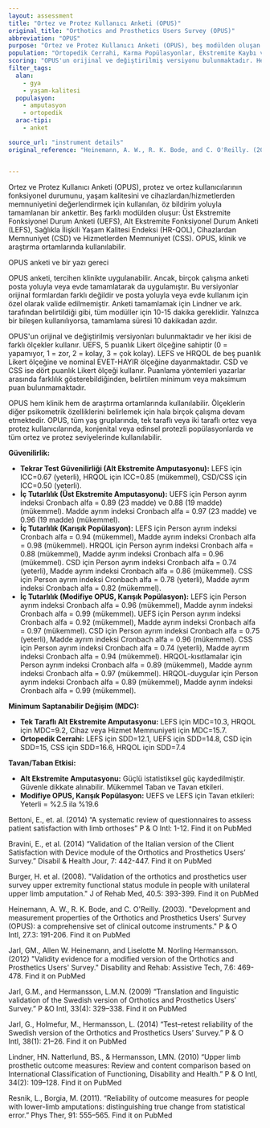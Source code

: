 ```yaml
---
layout: assessment
title: "Ortez ve Protez Kullanıcı Anketi (OPUS)"
original_title: "Orthotics and Prosthetics Users Survey (OPUS)"
abbreviation: "OPUS"
purpose: "Ortez ve Protez Kullanıcı Anketi (OPUS), beş modülden oluşan bir öz bildirim anketidir. Kalite değerlendirmesi, aktivitelerdeki iyileşmenin farkında olunması, hastanın fonksiyonel durumundaki ve yaşam kalitesindeki değişikliklerin değerlendirilmesi ve cihazlardan ve hizmetlerden memnuniyetin değerlendirilmesi için protez ve ortez programlarında kullanılabilir."
population: "Ortopedik Cerrahi, Karma Popülasyonlar, Ekstremite Kaybı ve Amputasyon"
scoring: "OPUS'un orijinal ve değiştirilmiş versiyonu bulunmaktadır. Her iki versiyon da toplam beş anketten oluşmaktadır: 1) Üst Ekstremite Fonksiyonel Durum Anketi (UEFS), 2) Alt Ekstremite Fonksiyonel Durum Anketi (LEFS), 3) OPUS-Sağlıkla İlişkili Yaşam Kalitesi Endeksi (HR-QOL), 4) OPUS-Cihazlardan Memnuniyet (CSD), 5) OPUS-Hizmetlerden Memnuniyet (CSS). Orijinal OPUS'ta toplam 87 madde, değiştirilmiş OPUS'ta ise toplam 88 madde bulunmaktadır. Farklı yazarlar OPUS için farklı puanlama yöntemleri kullanmışlardır, bu nedenle rapor edilen minimum veya maksimum puan bulunmamaktadır."
filter_tags:
  alan:
    - gya
    - yaşam-kalitesi
  populasyon:
    - amputasyon
    - ortopedik
  arac-tipi:
    - anket

source_url: "instrument details"
original_reference: "Heinemann, A. W., R. K. Bode, and C. O'Reilly. (2003). \"Development and measurement properties of the Orthotics and Prosthetics Users' Survey (OPUS): a comprehensive set of clinical outcome instruments.\" P & O Intl, 27.3: 191-206."


---
```



Ortez ve Protez Kullanıcı Anketi (OPUS), protez ve ortez kullanıcılarının fonksiyonel durumunu, yaşam kalitesini ve cihazlardan/hizmetlerden memnuniyetini değerlendirmek için kullanılan, öz bildirim yoluyla tamamlanan bir ankettir. Beş farklı modülden oluşur: Üst Ekstremite Fonksiyonel Durum Anketi (UEFS), Alt Ekstremite Fonksiyonel Durum Anketi (LEFS), Sağlıkla İlişkili Yaşam Kalitesi Endeksi (HR-QOL), Cihazlardan Memnuniyet (CSD) ve Hizmetlerden Memnuniyet (CSS). OPUS, klinik ve araştırma ortamlarında kullanılabilir.


OPUS anketi ve bir yazı gereci


OPUS anketi, tercihen klinikte uygulanabilir. Ancak, birçok çalışma anketi posta yoluyla veya evde tamamlatarak da uygulamıştır. Bu versiyonlar orijinal formlardan farklı değildir ve posta yoluyla veya evde kullanım için özel olarak valide edilmemiştir. Anketi tamamlamak için Lindner ve ark. tarafından belirtildiği gibi, tüm modüller için 10-15 dakika gereklidir. Yalnızca bir bileşen kullanılıyorsa, tamamlama süresi 10 dakikadan azdır.


OPUS'un orijinal ve değiştirilmiş versiyonları bulunmaktadır ve her ikisi de farklı ölçekler kullanır. UEFS, 5 puanlık Likert ölçeğine sahiptir (0 = yapamıyor, 1 = zor, 2 = kolay, 3 = çok kolay). LEFS ve HRQOL de beş puanlık Likert ölçeğine ve nominal EVET-HAYIR ölçeğine dayanmaktadır. CSD ve CSS ise dört puanlık Likert ölçeği kullanır. Puanlama yöntemleri yazarlar arasında farklılık gösterebildiğinden, belirtilen minimum veya maksimum puan bulunmamaktadır.


OPUS hem klinik hem de araştırma ortamlarında kullanılabilir. Ölçeklerin diğer psikometrik özelliklerini belirlemek için hala birçok çalışma devam etmektedir. OPUS, tüm yaş gruplarında, tek taraflı veya iki taraflı ortez veya protez kullanıcılarında, konjenital veya edinsel protezli popülasyonlarda ve tüm ortez ve protez seviyelerinde kullanılabilir.


**Güvenilirlik:**

*   **Tekrar Test Güvenilirliği (Alt Ekstremite Amputasyonu):** LEFS için ICC=0.67 (yeterli), HRQOL için ICC=0.85 (mükemmel), CSD/CSS için ICC=0.50 (yeterli).
*   **İç Tutarlılık (Üst Ekstremite Amputasyonu):** UEFS için Person ayrım indeksi Cronbach alfa = 0.89 (23 madde) ve 0.88 (19 madde) (mükemmel). Madde ayrım indeksi Cronbach alfa = 0.97 (23 madde) ve 0.96 (19 madde) (mükemmel).
*   **İç Tutarlılık (Karışık Popülasyon):** LEFS için Person ayrım indeksi Cronbach alfa = 0.94 (mükemmel), Madde ayrım indeksi Cronbach alfa = 0.98 (mükemmel). HRQOL için Person ayrım indeksi Cronbach alfa = 0.88 (mükemmel), Madde ayrım indeksi Cronbach alfa = 0.96 (mükemmel). CSD için Person ayrım indeksi Cronbach alfa = 0.74 (yeterli), Madde ayrım indeksi Cronbach alfa = 0.86 (mükemmel). CSS için Person ayrım indeksi Cronbach alfa = 0.78 (yeterli), Madde ayrım indeksi Cronbach alfa = 0.82 (mükemmel).
*   **İç Tutarlılık (Modifiye OPUS, Karışık Popülasyon):** LEFS için Person ayrım indeksi Cronbach alfa = 0.96 (mükemmel), Madde ayrım indeksi Cronbach alfa = 0.99 (mükemmel). UEFS için Person ayrım indeksi Cronbach alfa = 0.92 (mükemmel), Madde ayrım indeksi Cronbach alfa = 0.97 (mükemmel). CSD için Person ayrım indeksi Cronbach alfa = 0.75 (yeterli), Madde ayrım indeksi Cronbach alfa = 0.96 (mükemmel). CSS için Person ayrım indeksi Cronbach alfa = 0.74 (yeterli), Madde ayrım indeksi Cronbach alfa = 0.94 (mükemmel). HRQOL-kısıtlamalar için Person ayrım indeksi Cronbach alfa = 0.89 (mükemmel), Madde ayrım indeksi Cronbach alfa = 0.97 (mükemmel). HRQOL-duygular için Person ayrım indeksi Cronbach alfa = 0.89 (mükemmel), Madde ayrım indeksi Cronbach alfa = 0.99 (mükemmel).

**Minimum Saptanabilir Değişim (MDC):**

*   **Tek Taraflı Alt Ekstremite Amputasyonu:** LEFS için MDC=10.3, HRQOL için MDC=9.2, Cihaz veya Hizmet Memnuniyeti için MDC=15.7.
*    **Ortopedik Cerrahi:** LEFS için SDD=12.1, UEFS için SDD=14.8, CSD için SDD=15, CSS için SDD=16.6, HRQOL için SDD=7.4

**Tavan/Taban Etkisi:**

*   **Alt Ekstremite Amputasyonu:** Güçlü istatistiksel güç kaydedilmiştir. Güvenle dikkate alınabilir. Mükemmel Taban ve Tavan etkileri.
*   **Modifiye OPUS, Karışık Popülasyon:** UEFS ve LEFS için Tavan etkileri: Yeterli = %2.5 ila %19.6


Bettoni, E., et. al. (2014) “A systematic review of questionnaires to assess patient satisfaction with limb orthoses” P & O Intl: 1-12.
Find it on PubMed

Bravini, E., et al. (2014) “Validation of the Italian version of the Client Satisfaction with Device module of the Orthotics and Prosthetics Users’ Survey.” Disabil & Health Jour, 7: 442-447.
Find it on PubMed

Burger, H. et al. (2008). "Validation of the orthotics and prosthetics user survey upper extremity functional status module in people with unilateral upper limb amputation." J of Rehab Med, 40.5: 393-399.
Find it on PubMed

Heinemann, A. W., R. K. Bode, and C. O'Reilly. (2003). "Development and measurement properties of the Orthotics and Prosthetics Users' Survey (OPUS): a comprehensive set of clinical outcome instruments." P & O Intl, 27.3: 191-206.
Find it on PubMed

Jarl, GM., Allen W. Heinemann, and Liselotte M. Norling Hermansson. (2012) "Validity evidence for a modified version of the Orthotics and Prosthetics Users' Survey." Disability and Rehab: Assistive Tech, 7.6: 469-478.
Find it on PubMed

Jarl, G.M., and Hermansson, L.M.N. (2009) “Translation and linguistic validation of the Swedish version of Orthotics and Prosthetics Users’ Survey.” P &O Intl, 33(4): 329–338.
Find it on PubMed

Jarl, G., Holmefur, M., Hermansson, L. (2014) “Test–retest reliability of the Swedish version of the Orthotics and Prosthetics Users’ Survey.” P & O Intl, 38(1): 21–26.
Find it on PubMed

Lindner, HN. Natterlund, BS., & Hermansson, LMN. (2010) “Upper limb prosthetic outcome measures: Review and content comparison based on International Classification of Functioning, Disability and Health.” P & O Intl, 34(2): 109–128.
Find it on PubMed

Resnik, L., Borgia, M. (2011). “Reliability of outcome measures for people with lower-limb amputations: distinguishing true change from statistical error.” Phys Ther, 91: 555–565.
Find it on PubMed
```